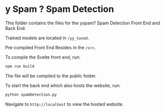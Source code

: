 # y Spam ? Spam Detection

This folder contains the files for the yspam? Spam Detection Front End and Back End.

Trained models are located in `/yy_tuned`.

Pre-compiled Front End Resides in the `/src`.

To compile the Svelte front end, run:
```bash
npm run build
```
The file will be compiled to the public folder.

To start the back end which also hosts the website, run:
```bash
python spamDetection.py
```
Navigate to `http://localhost` to view the hosted website.